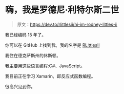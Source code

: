 # 嗨，我是罗德尼·利特尔斯二世

> 原文：<https://dev.to/rlittlesii/hi-im-rodney-littles-ii>

我已经编码 15 年了。

你可以在 GitHub 上找到我，我的名字是 [RLittlesII](https://github.com/RLittlesII)

我住在德克萨斯州的休斯顿。

我主要用这些语言编程:C#、JavaScript。

我目前正在学习 Xamarin，即反应式函数编程。

很高兴见到你。
